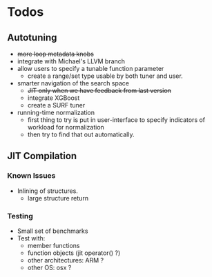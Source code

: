 Todos
=====

## Autotuning

- ~~more loop metadata knobs~~
- integrate with Michael's LLVM branch
- allow users to specify a tunable function parameter
  - create a range/set type usable by both tuner and user.
- smarter navigation of the search space
  - ~~JIT only when we have feedback from last version~~
  - integrate XGBoost
  - create a SURF tuner
- running-time normalization
  - first thing to try is put in user-interface to specify indicators of workload for normalization
  - then try to find that out automatically.


## JIT Compilation

### Known Issues

* Inlining of structures.
  - large structure return

### Testing

* Small set of benchmarks
* Test with:
  - member functions
  - function objects (jit operator() ?)
  - other architectures: ARM ?
  - other OS: osx ?
